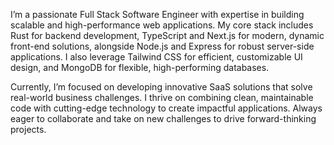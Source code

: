 I’m a passionate Full Stack Software Engineer with expertise in building scalable and high-performance web applications. My core stack includes Rust for backend development, TypeScript and Next.js for modern, dynamic front-end solutions, alongside Node.js and Express for robust server-side applications. I also leverage Tailwind CSS for efficient, customizable UI design, and MongoDB for flexible, high-performing databases.

Currently, I’m focused on developing innovative SaaS solutions that solve real-world business challenges. I thrive on combining clean, maintainable code with cutting-edge technology to create impactful applications. Always eager to collaborate and take on new challenges to drive forward-thinking projects.
